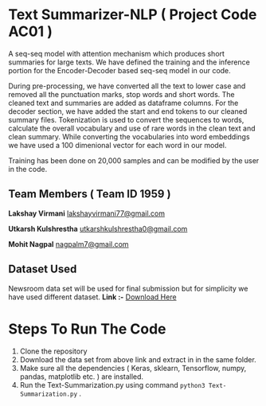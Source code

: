 # Text Summarizer-NLP ( Project Code AC01 )
A seq-seq model with attention mechanism which produces short summaries for large texts. We have defined the training and the inference portion for the Encoder-Decoder based seq-seq model in our code. 

During pre-processing, we have converted all the text to lower case and removed all the punctuation marks, stop words and short words.
The cleaned text and summaries are added as dataframe columns. 
For the decoder section, we have added the start and end tokens to our cleaned summary files.
Tokenization is used to convert the sequences to words, calculate the overall vocabulary and use of rare words in the clean text and clean summary.
While converting the vocabularies into word embeddings we have used a 100 dimenional vector for each word in our model. 

Training has been done on 20,000 samples and can be modified by the user in the code. 

## Team Members ( **Team ID** 1959 )
**Lakshay Virmani** [lakshayvirmani77@gmail.com](mailto:lakshayvirmani77@gmail.com)

**Utkarsh Kulshrestha** [utkarshkulshrestha0@gmail.com](mailto:utkarshkulshrestha0@gmail.com)

**Mohit Nagpal** [nagpalm7@gmail.com](mailto:nagpalm7@gmail.com)

## Dataset Used

Newsroom data set will be used for final submission but for simplicity we have used different dataset.
**Link :-** [Download Here](https://www.kaggle.com/snap/amazon-fine-food-reviews)


# Steps To Run The Code

 1. Clone the repository 
 2. Download the data set from above link and extract in in the same folder.
 3. Make sure all the dependencies ( Keras, sklearn, Tensorflow, numpy, pandas, matplotlib etc. ) are installed.
 4. Run the Text-Summarization.py using command
  `python3 Text-Summarization.py` .
  
  
